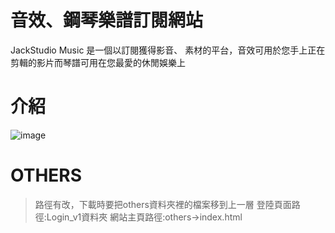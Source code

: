 # 音效、鋼琴樂譜訂閱網站
JackStudio Music 是一個以訂閱獲得影音、
素材的平台，音效可用於您手上正在剪輯的影片而琴譜可用在您最愛的休閒娛樂上

# 介紹
![image](https://github.com/BohowYeh/website-JackStudioMusic/assets/151061264/34627a6b-d3ca-46df-b759-f0824b0d49b1)

# OTHERS
>路徑有改，下載時要把others資料夾裡的檔案移到上一層
>登陸頁面路徑:Login_v1資料夾 網站主頁路徑:others->index.html
